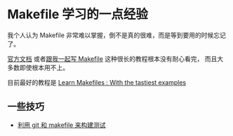 # Makefile 学习的一点经验
我个人认为 Makefile 非常难以掌握，倒不是真的很难，而是等到要用的时候忘记了。

[官方文档](https://www.gnu.org/software/make/manual/html_node/index.html)
或者[跟我一起写 Makefile](https://github.com/seisman/how-to-write-makefile) 这种很长的教程根本没有耐心看完，
而且大多数即使根本用不上。

目前最好的教程是 [Learn Makefiles : With the tastiest examples](https://makefiletutorial.com/#getting-started)

## 一些技巧
- [利用 git 和 makefile 来构建测试](https://chrismorgan.info/blog/make-and-git-diff-test-harness/)
